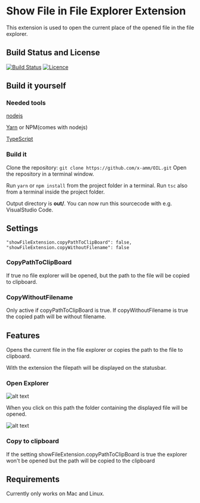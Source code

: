 # Show File in File Explorer Extension

This extension is used to open the current place of the opened file in the file explorer.

## Build Status and License

[![Build Status](https://travis-ci.org/xamm/OIL.svg?branch=master)](https://travis-ci.org/xamm/OIL)
[![Licence](https://img.shields.io/github/license/xamm/OIL.svg)](https://github.com/xamm/OIL)

## Build it yourself

### Needed tools

[nodejs](https://nodejs.org/en/download/)

[Yarn](https://yarnpkg.com/en/docs/install) or NPM(comes with nodejs)

[TypeScript](https://www.typescriptlang.org/#download-links)

### Build it

Clone the repository: ```git clone https://github.com/x-amm/OIL.git```
Open the repository in a terminal window.

Run ```yarn``` or ```npm install``` from the project folder in a terminal.
Run ```tsc``` also from a terminal inside the project folder.

Output directory is __out/__.
You can now run this sourcecode with e.g. VisualStudio Code.

## Settings

    "showFileExtension.copyPathToClipBoard": false,
    "showFileExtension.copyWithoutFilename": false

###  CopyPathToClipBoard

If true no file explorer will be opened, but the path to the file will be copied to clipboard.

### CopyWithoutFilename

Only active if copyPathToClipBoard is true. If copyWithoutFilename is true the copied path will be without filename.

## Features

Opens the current file in the file explorer or copies the path to the file to clipboard.

With the extension the filepath will be displayed on the statusbar.

### Open Explorer

![alt text](https://github.com/xamm/OIL/raw/master/Images/PathWithIcon.png "Displays current path of the opened file.")

When you click on this path the folder containing the displayed file will be opened.

![alt text](https://github.com/xamm/OIL/raw/master/Images/OpenedFolder.png "The folder containing the file.")

### Copy to clipboard

If the setting showFileExtension.copyPathToClipBoard is true the explorer won't be opened but the path will be copied to the clipboard

## Requirements

Currently only works on Mac and Linux.
